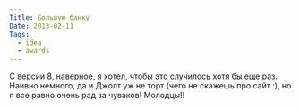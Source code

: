 ```yaml
---
Title: Большую банку
Date: 2013-02-11
Tags: 
  - idea
  - awards
---
```


<div class="text">С версии 8, наверное, я хотел, чтобы <a href="http://www.drdobbs.com/joltawards/jolt-awards-coding-tools/240147989?pgno=7">это случилось</a> хотя бы еще раз. Наивно немного, да и Джолт уж не торт (чего не скажешь про сайт :), но я все равно очень рад за чуваков! Молодцы!!</div>
